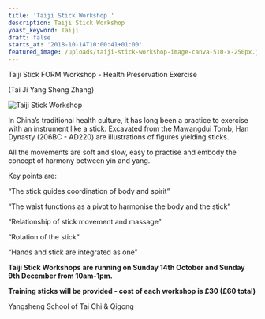 ```yaml
---
title: 'Taiji Stick Workshop '
description: Taiji Stick Workshop
yoast_keyword: Taiji
draft: false
starts_at: '2018-10-14T10:00:41+01:00'
featured_image: /uploads/taiji-stick-workshop-image-canva-510-x-250px.jpg
---
```

Taiji Stick FORM Workshop - Health Preservation Exercise

(Tai Ji Yang Sheng Zhang)

![Taiji Stick Workshop](/uploads/taiji-stick-workshop-image-canva-510-x-250px.jpg)

In China’s traditional health culture, it has long been a practice to exercise with an instrument like a stick. Excavated from the Mawangdui Tomb, Han Dynasty (206BC - AD220) are illustrations of figures yielding sticks.

All the movements are soft and slow, easy to practise and embody the concept of harmony between yin and yang. 

Key points are:

“The stick guides coordination of body and spirit”

“The waist functions as a pivot to harmonise the body and the stick” 

“Relationship of stick movement and massage”

“Rotation of the stick”

“Hands and stick are integrated as one”

**Taiji Stick Workshops are running on Sunday 14th October and Sunday 9th December from 10am-1pm.**

**Training sticks will be provided - cost of each workshop is £30 (£60 total)**

Yangsheng School of Tai Chi & Qigong
